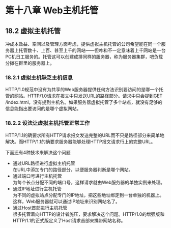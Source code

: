 # 第十八章 Web主机托管

## 18.2 虚拟主机托管

冲成本效益、空间以及管理方面考虑，提供虚拟主机托管的公司希望能在同一个服务器上托管数十、上百、甚至上千的网站——但咋和不一定意味着上千网站是一台PC机日工服务的。托管这可以创建成排同样的服务器，称为服务器集群，吧负载分摊在群里的服务器上。

### 18.2.1 虚拟主机缺乏主机信息

HTTP/1.0规范中没有为共享的Web服务器提供任何方法识别要访问的是哪一个托管的网站。HTTP/1.0请求在报文中只发送URL的路径部分。请求中只会提到GET /index.html，没有提到主机名。如果服务器虚拟托管了多个站点，就没有足够的信息能指出要访问的是哪个虚拟网站。

### 18.2.2 设法让虚拟主机托管正常工作

HTTP/1.1的确要求所有HTTP请求报文发送完整的URL而不只是路径部分来简单地解决。而HTTP/1.1的确要求服务器能够处理HTTP报文请求行上的完整URL。

下面还有4种技术来解决这个问题

* 通过URL路径进行虚拟主机托管<br>在URL中添加专门的路径部分，以便服务器判断是哪个网站。
* 通过端口号进行主机托管<br>为每个长点分配不同的端口号，这样请求就由Web服务器的单独实例来处理。
* 通过IP地址进行主机托管<br>为不同的虚拟站点分配专门的IP地址，把这些地址绑定到一台单独的机器上。这样，Web服务器就可以通过IP地址来识别网站名了。
* 通过Host首部进行主机托管<br>很多托管着向HTTP的设计者施压，要求解决这个问题。HTTP/1.0的增强版和HTTP/1.1的正式版定义了Host请求首部来携带网站名称。

